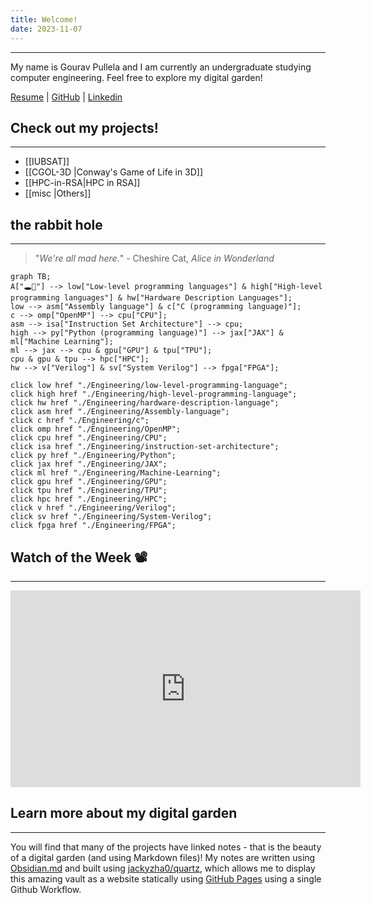 ```yaml
---
title: Welcome!
date: 2023-11-07
---
```

---
My name is Gourav Pullela and I am currently an undergraduate studying computer engineering.  Feel free to explore my digital garden!

<a target="_blank" href="./assets/Resume/Gourav-Pullela-Resume.pdf">Resume</a> | [GitHub](https://github.com/gpullela) | [Linkedin](https://www.linkedin.com/in/gourav-pullela/)

## Check out my projects!  
---
- [[IUBSAT]]
- [[CGOL-3D |Conway's Game of Life in 3D]]
- [[HPC-in-RSA|HPC in RSA]]
- [[misc |Others]]

## the rabbit hole
---

>"*We're all mad here.*"
\- Cheshire Cat, *Alice in Wonderland*

```mermaid
graph TB;
A["🕳️🐇"] --> low["Low-level programming languages"] & high["High-level programming languages"] & hw["Hardware Description Languages"];
low --> asm["Assembly language"] & c["C (programming language)"];
c --> omp["OpenMP"] --> cpu["CPU"];
asm --> isa["Instruction Set Architecture"] --> cpu;
high --> py["Python (programming language)"] --> jax["JAX"] & ml["Machine Learning"];
ml --> jax --> cpu & gpu["GPU"] & tpu["TPU"];
cpu & gpu & tpu --> hpc["HPC"];
hw --> v["Verilog"] & sv["System Verilog"] --> fpga["FPGA"];

click low href "./Engineering/low-level-programming-language";
click high href "./Engineering/high-level-programming-language";
click hw href "./Engineering/hardware-description-language";
click asm href "./Engineering/Assembly-language";
click c href "./Engineering/c";
click omp href "./Engineering/OpenMP";
click cpu href "./Engineering/CPU";
click isa href "./Engineering/instruction-set-architecture";
click py href "./Engineering/Python";
click jax href "./Engineering/JAX";
click ml href "./Engineering/Machine-Learning";
click gpu href "./Engineering/GPU";
click tpu href "./Engineering/TPU";
click hpc href "./Engineering/HPC";
click v href "./Engineering/Verilog";
click sv href "./Engineering/System-Verilog";
click fpga href "./Engineering/FPGA";
```

## Watch of the Week 📽️
---
<iframe width="560" height="315" src="https://www.youtube.com/embed/QQ2QOPWZKVc?si=UcXjKbEb8rC90HqQ" title="YouTube video player" frameborder="0" allow="accelerometer; autoplay; clipboard-write; encrypted-media; gyroscope; picture-in-picture; web-share" allowfullscreen></iframe>

## Learn more about my digital garden
---
You will find that many of the projects have linked notes - that is the beauty of a digital garden (and using Markdown files)!  My notes are written using [Obsidian.md](https://obsidian.md/) and built using [jackyzha0/quartz](https://quartz.jzhao.xyz/), which allows me to display this amazing vault as a website statically using [GitHub Pages](https://pages.github.com/) using a single Github Workflow.  



